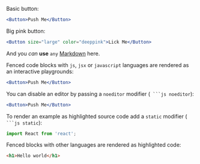 Basic button:

```jsx
<Button>Push Me</Button>
```

Big pink button:

```jsx
<Button size="large" color="deeppink">Lick Me</Button>
```

And you *can* **use** `any` [Markdown](http://daringfireball.net/projects/markdown/) here.

Fenced code blocks with `js`, `jsx` or `javascript` languages are rendered as an interactive playgrounds:

```jsx
<Button>Push Me</Button>
```

You can disable an editor by passing a `noeditor` modifier (```` ```js noeditor````):

```jsx noeditor
<Button>Push Me</Button>
```

To render an example as highlighted source code add a `static` modifier (```` ```js static````):

```js static
import React from 'react';
```

Fenced blocks with other languages are rendered as highlighted code:

```html
<h1>Hello world</h1>
```